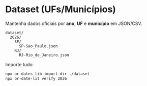
# Dataset (UFs/Municípios)

Mantenha dados oficiais por **ano**, **UF** e **município** em JSON/CSV.

```
dataset/
  2026/
    SP/
      SP-Sao_Paulo.json
    RJ/
      RJ-Rio_de_Janeiro.json
```

Importe tudo:
```bash
npx br-dates-lib import-dir ./dataset
npx br-date-lit verify 2026
```
